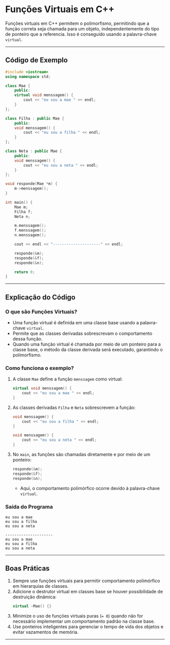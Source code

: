 
# Funções Virtuais em C++

Funções virtuais em C++ permitem o polimorfismo, permitindo que a função correta seja chamada para um objeto, independentemente do tipo de ponteiro que a referencia. Isso é conseguido usando a palavra-chave `virtual`.

---

## Código de Exemplo

```cpp
#include <iostream>
using namespace std;

class Mae {
    public:
    virtual void menssagem() {
        cout << "eu sou a mae " << endl;
    }
};

class Filha : public Mae {
    public:
    void menssagem() {
        cout << "eu sou a filha " << endl;
    }
};

class Neta : public Mae {
    public:
    void menssagem() {
        cout << "eu sou a neta " << endl;
    }
};

void responde(Mae *m) {
    m->menssagem();
}

int main() {
    Mae m;
    Filha f;
    Neta n;

    m.menssagem();
    f.menssagem();
    n.menssagem();

    cout << endl << "---------------------" << endl;

    responde(&m);
    responde(&f);
    responde(&n);

    return 0;
}
```

---

## Explicação do Código

### **O que são Funções Virtuais?**
- Uma função virtual é definida em uma classe base usando a palavra-chave `virtual`.
- Permite que as classes derivadas sobrescrevam o comportamento dessa função.
- Quando uma função virtual é chamada por meio de um ponteiro para a classe base, o método da classe derivada será executado, garantindo o polimorfismo.

### **Como funciona o exemplo?**
1. A classe `Mae` define a função `menssagem` como virtual:
   ```cpp
   virtual void menssagem() {
       cout << "eu sou a mae " << endl;
   }
   ```

2. As classes derivadas `Filha` e `Neta` sobrescrevem a função:
   ```cpp
   void menssagem() {
       cout << "eu sou a filha " << endl;
   }
   ```
   ```cpp
   void menssagem() {
       cout << "eu sou a neta " << endl;
   }
   ```

3. No `main`, as funções são chamadas diretamente e por meio de um ponteiro:
   ```cpp
   responde(&m);
   responde(&f);
   responde(&n);
   ```
   - Aqui, o comportamento polimórfico ocorre devido à palavra-chave `virtual`.

### **Saída do Programa**
```
eu sou a mae
eu sou a filha
eu sou a neta

---------------------
eu sou a mae
eu sou a filha
eu sou a neta
```

---

## Boas Práticas

1. Sempre use funções virtuais para permitir comportamento polimórfico em hierarquias de classes.
2. Adicione o destrutor virtual em classes base se houver possibilidade de destruição dinâmica:
   ```cpp
   virtual ~Mae() {}
   ```
3. Minimize o uso de funções virtuais puras (`= 0`) quando não for necessário implementar um comportamento padrão na classe base.
4. Use ponteiros inteligentes para gerenciar o tempo de vida dos objetos e evitar vazamentos de memória.

---
